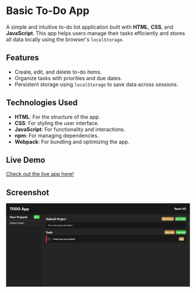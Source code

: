 # Basic To-Do App

A simple and intuitive to-do list application built with **HTML**, **CSS**, and **JavaScript**.
This app helps users manage their tasks efficiently and stores all data locally using the browser's `localStorage`.

## Features
- Create, edit, and delete to-do items.
- Organize tasks with priorities and due dates.
- Persistent storage using `localStorage` to save data across sessions.

## Technologies Used
- **HTML**: For the structure of the app.
- **CSS**: For styling the user interface.
- **JavaScript**: For functionality and interactions.
- **npm**: For managing dependencies.
- **Webpack**: For bundling and optimizing the app.

## Live Demo
[Check out the live app here!](https://elvborn.github.io/todo-app/)

## Screenshot
![To-Do App Screenshot](./src/img/todo-app.png)